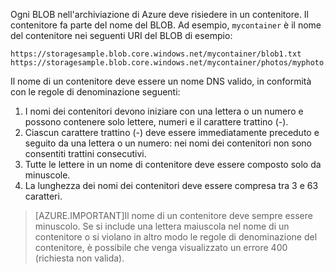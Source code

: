 Ogni BLOB nell'archiviazione di Azure deve risiedere in un contenitore. Il contenitore fa parte del nome del BLOB. Ad esempio, `mycontainer` è il nome del contenitore nei seguenti URI del BLOB di esempio:

	https://storagesample.blob.core.windows.net/mycontainer/blob1.txt
	https://storagesample.blob.core.windows.net/mycontainer/photos/myphoto.jpg

Il nome di un contenitore deve essere un nome DNS valido, in conformità con le regole di denominazione seguenti:

1. I nomi dei contenitori devono iniziare con una lettera o un numero e possono contenere solo lettere, numeri e il carattere trattino (-).
1. Ciascun carattere trattino (-) deve essere immediatamente preceduto e seguito da una lettera o un numero: nei nomi dei contenitori non sono consentiti trattini consecutivi.
1. Tutte le lettere in un nome di contenitore deve essere composto solo da minuscole.
1. La lunghezza dei nomi dei contenitori deve essere compresa tra 3 e 63 caratteri.

> [AZURE.IMPORTANT]Il nome di un contenitore deve sempre essere minuscolo. Se si include una lettera maiuscola nel nome di un contenitore o si violano in altro modo le regole di denominazione del contenitore, è possibile che venga visualizzato un errore 400 (richiesta non valida).

<!---HONumber=September15_HO1-->